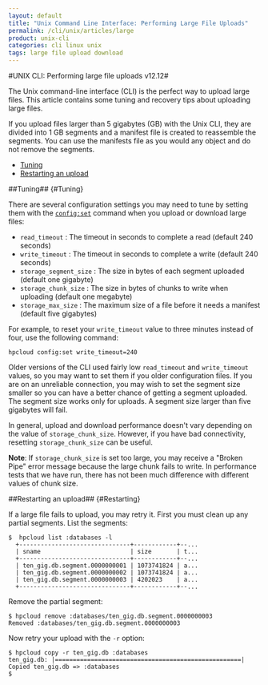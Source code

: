 ```yaml
---
layout: default
title: "Unix Command Line Interface: Performing Large File Uploads"
permalink: /cli/unix/articles/large
product: unix-cli
categories: cli linux unix
tags: large file upload download
---
```

#UNIX CLI: Performing large file uploads v12.12#

The Unix command-line interface (CLI) is the perfect way to upload large files.  This article contains some tuning and recovery tips about uploading large files.

If you upload files larger than 5 gigabytes (GB) with the Unix CLI, they are divided into 1 GB segments and a manifest file is created to reassemble the segments.  You can use the manifests file as you would any object and do not remove the segments.

* [Tuning](#Tuning)
* [Restarting an upload](#Restarting)

##Tuning## {#Tuning}

There are several configuration settings you may need to tune by setting them with the [`config:set`](/cli/unix/reference#config:set) command when you upload or download large files:

* `read_timeout` : The timeout in seconds to complete a read (default 240 seconds)
* `write_timeout` : The timeout in seconds to complete a write (default 240 seconds)
* `storage_segment_size` : The size in bytes of each segment uploaded (default one gigabyte)
* `storage_chunk_size` : The size in bytes of chunks to write when uploading (default one megabyte)
* `storage_max_size` : The maximum size of a file before it needs a manifest (default five gigabytes)

For example, to reset your `write_timeout` value to three minutes instead of four, use the following command:

    hpcloud config:set write_timeout=240

Older versions of the CLI used fairly low `read_timeout` and `write_timeout` values, so you may want to set them if you older configuration files.  If you are on an unreliable connection, you may wish to set the segment size smaller so you can have a better chance of getting a segment uploaded.  The segment size works only for uploads.  A segment size larger than five gigabytes will fail.

In general, upload and download performance doesn't vary depending on the value of `storage_chunk_size`. However, if you have bad connectivity, resetting `storage_chunk_size` can be useful.

**Note**: If `storage_chunk_size` is set too large, you may receive a "Broken Pipe" error message because the large chunk fails to write.  In performance tests that we have run, there has not been much difference with different values of chunk size.

##Restarting an upload## {#Restarting}

If a large file fails to upload, you may retry it.  First you must clean up any partial segments.  List the segments:

    $  hpcloud list :databases -l
      +-------------------------------+------------+--...
      | sname                         | size       | t...
      +-------------------------------+------------+--...
      | ten_gig.db.segment.0000000001 | 1073741824 | a...
      | ten_gig.db.segment.0000000002 | 1073741824 | a...
      | ten_gig.db.segment.0000000003 | 4202023    | a...
      +-------------------------------+------------+--...

Remove the partial segment:

    $ hpcloud remove :databases/ten_gig.db.segment.0000000003
    Removed :databases/ten_gig.db.segment.0000000003

Now retry your upload with the `-r` option:

    $ hpcloud copy -r ten_gig.db :databases
    ten_gig.db: |====================================================|
    Copied ten_gig.db => :databases
    $
